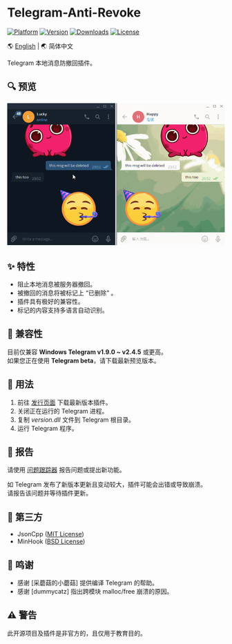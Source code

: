 # Telegram-Anti-Revoke

<!--
[![Version](https://img.shields.io/badge/beta-v0.1.3-blue.svg)](https://github.com/SpriteOvO/Telegram-Anti-Revoke/releases)
[![PRs Welcome](https://img.shields.io/badge/PRs-welcome-brightgreen.svg)](https://github.com/SpriteOvO/Telegram-Anti-Revoke/pulls)
-->
[![Platform](https://img.shields.io/badge/platform-windows-orange.svg)](https://github.com/SpriteOvO/Telegram-Anti-Revoke)
[![Version](https://img.shields.io/github/v/release/SpriteOvO/Telegram-Anti-Revoke)](https://github.com/SpriteOvO/Telegram-Anti-Revoke/releases)
[![Downloads](https://img.shields.io/github/downloads/SpriteOvO/Telegram-Anti-Revoke/total.svg)](https://github.com/SpriteOvO/Telegram-Anti-Revoke/releases)
[![License](https://img.shields.io/badge/license-MIT-yellow.svg)](LICENSE)

:earth_americas: [English](/README.md) | :earth_asia: 简体中文

Telegram 本地消息防撤回插件。

## :mag: 预览
![](/Resource/Preview.gif)

## :sparkles: 特性
* 阻止本地消息被服务器撤回。
* 被撤回的消息将被标记上 “已删除” 。
* 插件具有极好的兼容性。
* 标记的内容支持多语言自动识别。  

## :tomato: 兼容性
目前仅兼容 **Windows Telegram v1.9.0 ~ v2.4.5** 或更高。  
如果您正在使用 **Telegram beta**，请下载最新预览版本。

## :hamburger: 用法
1. 前往 [发行页面](https://github.com/SpriteOvO/Telegram-Anti-Revoke/releases) 下载最新版本插件。  
2. 关闭正在运行的 Telegram 进程。  
3. 复制 *version.dll* 文件到 Telegram 根目录。  
4. 运行 Telegram 程序。

## :bug: 报告
请使用 [问题跟踪器](https://github.com/SpriteOvO/Telegram-Anti-Revoke/issues) 报告问题或提出新功能。

<!--
如果发生崩溃，请在报告问题时提供以下信息：
* *ArLog.txt* 文件。（与 *version.dll* 文件同于一个目录）
* 您正在使用 Telegram 的哪个版本？
* 您正在使用哪个操作系统？
* 崩溃时您是否做了什么操作？
* 复现崩溃的步骤？（可选）
* 更多有用的信息？
-->

如 Telegram 发布了新版本更新且变动较大，插件可能会出错或导致崩溃。  
请报告该问题并等待插件更新。
<!--勿重复报告已报告的问题，谢谢！-->

## :gem: 第三方
* JsonCpp ([MIT License](https://github.com/open-source-parsers/jsoncpp/blob/master/LICENSE))
* MinHook ([BSD License](https://github.com/TsudaKageyu/minhook/blob/master/LICENSE.txt))

## :beer: 鸣谢
* 感谢 [采蘑菇的小蘑菇] 提供编译 Telegram 的帮助。
* 感谢 [dummycatz] 指出跨模块 malloc/free 崩溃的原因。

## :warning: 警告
此开源项目及插件是非官方的，且仅用于教育目的。